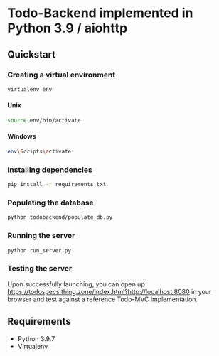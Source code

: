 # Todo-Backend implemented in Python 3.9 / aiohttp

## Quickstart
### Creating a virtual environment
```sh
virtualenv env
```

#### Unix
```sh
source env/bin/activate
```

#### Windows
```sh
env\Scripts\activate
```

### Installing dependencies
```sh
pip install -r requirements.txt
```

### Populating the database
```sh
python todobackend/populate_db.py
```

### Running the server
```sh
python run_server.py
```

### Testing the server
Upon successfully launching, you can open up https://todospecs.thing.zone/index.html?http://localhost:8080 in your browser and test against a reference Todo-MVC implementation.

## Requirements

- Python 3.9.7
- Virtualenv

